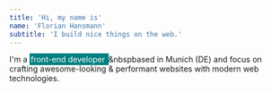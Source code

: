```yaml
---
title: 'Hi, my name is'
name: 'Florian Hansmann'
subtitle: 'I build nice things on the web.'
---
```


I'm a <span style="background-color: #008080; color: #FFFFFF; padding: 2px"> front-end developer </span> &nbspbased in Munich (DE) and focus on crafting awesome-looking & performant websites with modern web technologies.
